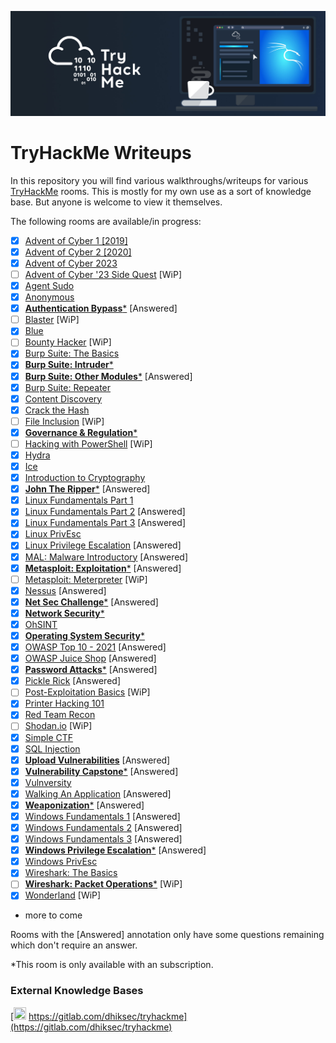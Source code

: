 
<p align="center">
   <img src="https://github.com/Kevinovitz/TryHackMe_Writeups/blob/main/Tryhackme%20Banner.JPG" alt="TryHackMe Banner">
</p>

# TryHackMe Writeups

In this repository you will find various walkthroughs/writeups for various [TryHackMe](https://tryhackme.com/) rooms. This is mostly for my own use as a sort of knowledge base. But anyone is welcome to view it themselves.

The following rooms are available/in progress:

- [x] [Advent of Cyber 1 [2019]](25daysofchristmas/25daysofchristmas.md)
- [x] [Advent of Cyber 2 [2020]](adventofcyber2/adventofcyber2.md)
- [x] [Advent of Cyber 2023](adventofcyber2023/adventofcyber2023.md)
- [ ] [Advent of Cyber '23 Side Quest](adventofcyber23sidequest/adventofcyber23sidequest.md) [WiP]
- [x] [Agent Sudo](agentsudoctf/agentsudoctf.md)
- [x] [Anonymous](anonymous/anonymous.md)
- [x] [**Authentication Bypass***](authenticationbypass/authenticationbypass.md) [Answered]
- [ ] [Blaster](blaster/blaster.md) [WiP]
- [x] [Blue](blue/blue.md)
- [ ] [Bounty Hacker](cowboyhacker/cowboyhacker.md) [WiP]
- [x] [Burp Suite: The Basics](burpsuitebasics/burpsuitebasics.md)
- [x] [**Burp Suite: Intruder***](burpsuiteintruder/burpsuiteintruder.md)
- [x] [**Burp Suite: Other Modules***](burpsuiteom/burpsuiteom.md) [Answered]
- [x] [Burp Suite: Repeater](burpsuiterepeater/burpsuiterepeater.md)
- [x] [Content Discovery](contentdiscovery/contentdiscovery.md)
- [x] [Crack the Hash](crackthehash/crackthehash.md)
- [ ] [File Inclusion](fileinc/fileinc.md) [WiP]
- [x] [**Governance & Regulation***](cybergovernanceregulation/cybergovernanceregulation.md)
- [ ] [Hacking with PowerShell](powershell/powershell.md) [WiP]
- [x] [Hydra](hydra/hydra.md)
- [x] [Ice](ice/ice.md)
- [x] [Introduction to Cryptography](cryptographyintro/cryptographyintro.md)
- [x] [**John The Ripper***](johntheripper0/johntheripper0.md) [Answered]
- [x] [Linux Fundamentals Part 1](linuxfundamentalspart1/linuxfundamentalspart1.md)
- [x] [Linux Fundamentals Part 2](linuxfundamentalspart2/linuxfundamentalspart2.md) [Answered]
- [x] [Linux Fundamentals Part 3](linuxfundamentalspart3/linuxfundamentalspart3.md) [Answered]
- [x] [Linux PrivEsc](linuxprivesc/linuxprivesc.md)
- [x] [Linux Privilege Escalation](linprivesc/linprivesc.md) [Answered]
- [x] [MAL: Malware Introductory](malmalintroductory/malmalintroductory.md) [Answered]
- [x] [**Metasploit: Exploitation***](metasploitexploitation/metasploitexploitation.md) [Answered]
- [ ] [Metasploit: Meterpreter](meterpreter/meterpreter.md) [WiP]
- [x] [Nessus](rpnessusredux/rpnessusredux.md) [Answered]
- [x] [**Net Sec Challenge***](netsecchallenge/netsecchallenge.md) [Answered]
- [x] [**Network Security***](intronetworksecurity/intronetworksecurity.md)
- [x] [OhSINT](ohsint/ohsint.md)
- [x] [**Operating System Security***](operatingsystemsecurity/operatingsystemsecurity.md)
- [x] [OWASP Top 10 - 2021](owasptop102021/owasptop102021.md) [Answered]
- [x] [OWASP Juice Shop](owaspjuiceshop/owaspjuiceshop.md) [Answered]
- [x] [**Password Attacks***](passwordattacks/passwordattacks.md) [Answered]
- [x] [Pickle Rick](picklerick/picklerick.md) [Answered]
- [ ] [Post-Exploitation Basics](postexploit/postexploit.md) [WiP]
- [x] [Printer Hacking 101](printerhacking101/printerhacking101.md)
- [x] [Red Team Recon](redteamrecon/redteamrecon.md)
- [ ] [Shodan.io](shodan/shodan.md) [WiP]
- [x] [Simple CTF](easyctf/easyctf.md)
- [x] [SQL Injection](sql_injection/sql_injection.md)
- [x] [**Upload Vulnerabilities**](uploadvulns/uploadvulns.md) [Answered]
- [x] [**Vulnerability Capstone***](vulnerabilitycapstone/vulnerabilitycapstone.md) [Answered]
- [x] [Vulnversity](vulnversity/vulnversity.md)
- [x] [Walking An Application](walkinganapplication/walkinganapplication.md) [Answered]
- [x] [**Weaponization***](weaponization/weaponization.md) [Answered]
- [x] [Windows Fundamentals 1](windowsfundamentals1/windowsfundamentals.md) [Answered]
- [x] [Windows Fundamentals 2](windowsfundamentals2/windowsfundamentals2.md) [Answered]
- [x] [Windows Fundamentals 3](windowsfundamentals3/windowsfundamentals3.md) [Answered]
- [x] [**Windows Privilege Escalation***](windowsprivesc20/windowsprivesc20.md) [Answered]
- [x] [Windows PrivEsc](windows10privesc/windows10privesc.md)
- [x] [Wireshark: The Basics](wiresharkthebasics/wiresharkthebasics.md)
- [ ] [**Wireshark: Packet Operations***](wiresharkpacketoperations/wiresharkpacketoperations.md) [WiP]
- [x] [Wonderland](wonderland/wonderland.md) [WiP]
- more to come

Rooms with the [Answered] annotation only have some questions remaining which don't require an answer.

*This room is only available with an subscription.

### External Knowledge Bases

[<img src="https://about.gitlab.com/images/press/press-kit-icon.svg" width="20" height="20"/> https://gitlab.com/dhiksec/tryhackme](https://gitlab.com/dhiksec/tryhackme)

<!--
https://jarrodrizor.com/wp-content/uploads/2022/03/thm_banner.jpeg
-->
